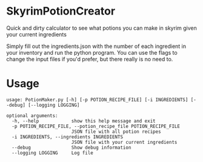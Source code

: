 # SkyrimPotionCreator
 Quick and dirty calculator to see what potions you can make in skyrim given your current ingredients
 
 Simply fill out the ingredients.json with the number of each ingredient in your inventory and run the python program. You can use the flags to change the input files if you'd prefer, but there really is no need to.
 
# Usage
```
usage: PotionMaker.py [-h] [-p POTION_RECIPE_FILE] [-i INGREDIENTS] [--debug] [--logging LOGGING]

optional arguments:
  -h, --help            show this help message and exit
  -p POTION_RECIPE_FILE, --potion_recipe_file POTION_RECIPE_FILE
                        JSON file with all potion recipes
  -i INGREDIENTS, --ingredients INGREDIENTS
                        JSON file with your current ingredients
  --debug               Show debug information
  --logging LOGGING     Log file
```
